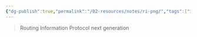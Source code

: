 ```yaml
---
{"dg-publish":true,"permalink":"/02-resources/notes/ri-png/","tags":["informatik/netzwerk/protokoll"],"noteIcon":"","updated":"2025-09-10T16:35:33.717+02:00"}
---
```


> Routing Information Protocol next generation